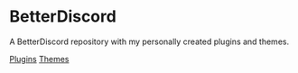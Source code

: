 # BetterDiscord
A BetterDiscord repository with my personally created plugins and themes.

[Plugins](https://github.com/dvcky/BetterDiscord/tree/master/plugins)
[Themes](https://github.com/dvcky/BetterDiscord/tree/master/themes)
